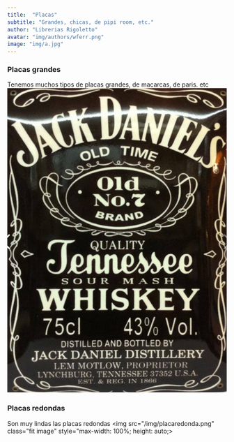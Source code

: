 ```yaml
---
title:  "Placas"
subtitle: "Grandes, chicas, de pipi room, etc."
author: "Librerias Rigoletto"
avatar: "img/authors/wferr.png"
image: "img/a.jpg"
---
```


### Placas grandes
Tenemos muchos tipos de placas grandes, de macarcas, de paris. etc
<img src="/img/placa.png" class="fit image"  style="max-width: 100%; height: auto;">

### Placas redondas
Son muy lindas las placas redondas
<img src="/img/placaredonda.png" class="fit image"  style="max-width: 100%; height: auto;>

